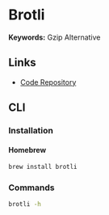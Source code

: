 # Brotli

**Keywords:** Gzip Alternative

## Links

- [Code Repository](https://github.com/google/brotli)

## CLI

### Installation

#### Homebrew

```sh
brew install brotli
```

### Commands

```sh
brotli -h
```
